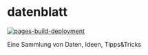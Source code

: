 # datenblatt

[![pages-build-deployment](https://github.com/revooms/datenblatt/actions/workflows/pages/pages-build-deployment/badge.svg)](https://github.com/revooms/datenblatt/actions/workflows/pages/pages-build-deployment)

Eine Sammlung von Daten, Ideen, Tipps&Tricks
